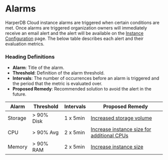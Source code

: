 # Alarms

HarperDB Cloud instance alarms are triggered when certain conditions are met. Once alarms are triggered organization owners will immediately receive an email alert and the alert will be available on the [Instance Configuration](../../administration/harperdb-studio/instance-configuration.md) page. The below table describes each alert and their evaluation metrics.

### Heading Definitions

* **Alarm**: Title of the alarm.
* **Threshold**: Definition of the alarm threshold.
* **Intervals**: The number of occurrences before an alarm is triggered and the period that the metric is evaluated over.
* **Proposed Remedy**: Recommended solution to avoid the alert in the future.

| Alarm   | Threshold  | Intervals | Proposed Remedy                                                                                                                  |
| ------- | ---------- | --------- | -------------------------------------------------------------------------------------------------------------------------------- |
| Storage | > 90% Disk | 1 x 5min  | [Increased storage volume](../../administration/harperdb-studio/instance-configuration.md#update-instance-storage)               |
| CPU     | > 90% Avg  | 2 x 5min  | [Increase instance size for additional CPUs](../../administration/harperdb-studio/instance-configuration.md#update-instance-ram) |
| Memory  | > 90% RAM  | 2 x 5min  | [Increase instance size](../../administration/harperdb-studio/instance-configuration.md#update-instance-ram)                     |
